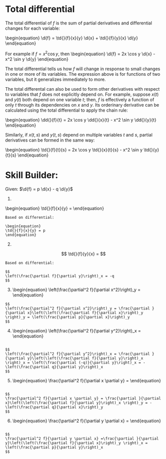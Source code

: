 # Total differential

The total differential of *f* is the sum of partial derivatives and differential
changes for each variable:

\begin{equation}
\d{f} = \td{}{f}{x}{y} \d{x} + \td{}{f}{y}{x} \d{y}
\end{equation}

For example if $f = x^2 \cos y$, then
\begin{equation}
\d{f} = 2x \cos y \d{x} - x^2 \sin y \d{y}
\end{equation}

The total differential tells us how *f* will change in response to small
changes in one or more of its variables. The expression above is for functions
of two variables, but it generalizes immediately to more.

The total differental can also be used to form other derivatives with respect
to variables that *f* does not explicitly depend on. For example, suppose $x(t)$
and $y(t)$ both depend on one variable $t$; then, *f* is effectively a function
of only *t* through its dependencies on *x* and *y*. Its orderinary derivative
can be calculated using the total differential to apply the chain rule:

\begin{equation}
\dd{}{f}{t} = 2x \cos y \dd{}{x}{t} - x^2 \sin y \dd{}{y}{t}
\end{equation}

Similarly, if $x(t,s)$ and $y(t,s)$ depend on multiple variables *t* and *s*,
partial derivatives can be formed in the same way:

\begin{equation}
\td{}{f}{t}{s} = 2x \cos y \td{}{x}{t}{s} - x^2 \sin y \td{}{y}{t}{s}
\end{equation}


# Skill Builder:

Given: $\d{f} = p \d{x} - q \d{y}$ 

1.

   \begin{equation}
   \td{}{f}{x}{y} =
   \end{equation}

   ```{solution}
   Based on differential:

   \begin{equation}
   \td{}{f}{x}{y} = p
   \end{equation}
   ```   

2.  
$$
    \td{}{f}{y}{x} =
$$
```{solution}
Based on differential:

$$
\left(\frac{\partial f}{\partial y}\right)_x = -q 
$$
```


3.  \begin{equation} \left(\frac{\partial^2 f}{\partial x^2}\right)_y =   \end{equation}

```{solution}
$$
\left(\frac{\partial^2 f}{\partial x^2}\right)_y = \frac{\partial }{\partial x}\left(\left(\frac{\partial f}{\partial x}\right)_y \right)_y = \left(\frac{\partial p}{\partial x}\right)_y  
$$
```

4. \begin{equation} \left(\frac{\partial^2 f}{\partial y^2}\right)_x = \end{equation}

```{solution}

$$
\left(\frac{\partial^2 f}{\partial y^2}\right)_x = \frac{\partial }{\partial y}\left(\left(\frac{\partial f}{\partial y}\right)_x \right)_x = \left(\frac{\partial (-q)}{\partial y}\right)_x = -\left(\frac{\partial q}{\partial y}\right)_x 
$$
```

5. \begin{equation} \frac{\partial^2 f}{\partial x \partial y} = \end{equation}

```{solution}

$$
\frac{\partial^2 f}{\partial x \partial y} = \frac{\partial }{\partial x}\left(\left(\frac{\partial f}{\partial y}\right)_x \right)_y = -\left(\frac{\partial q}{\partial x}\right)_y 
$$
```

6. \begin{equation} \frac{\partial^2 f}{\partial y \partial x} = \end{equation}

```{solution}

$$ 
\frac{\partial^2 f}{\partial y \partial x} =\frac{\partial }{\partial y}\left(\left(\frac{\partial f}{\partial x}\right)_y \right)_x = \left(\frac{\partial p}{\partial y}\right)_x 
$$
```